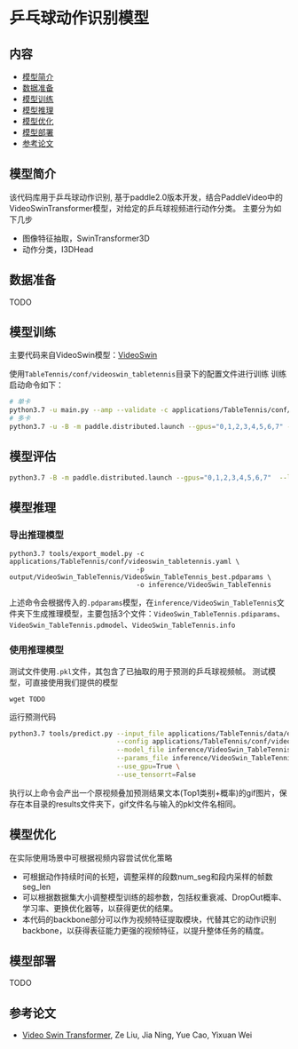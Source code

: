 # 乒乓球动作识别模型


## 内容
- [模型简介](#模型简介)
- [数据准备](#数据准备)
- [模型训练](#模型训练)
- [模型推理](#模型推理)
- [模型优化](#模型优化)
- [模型部署](#模型部署)
- [参考论文](#参考论文)


## 模型简介
该代码库用于乒乓球动作识别, 基于paddle2.0版本开发，结合PaddleVideo中的VideoSwinTransformer模型，对给定的乒乓球视频进行动作分类。
主要分为如下几步
 - 图像特征抽取，SwinTransformer3D
 - 动作分类，I3DHead


## 数据准备

TODO

## 模型训练
主要代码来自VideoSwin模型：[VideoSwin](../../docs/zh-CN/model_zoo/recognition/video-swin.md)

使用`TableTennis/conf/videoswin_tabletennis`目录下的配置文件进行训练
训练启动命令如下：
```bash
# 单卡
python3.7 -u main.py --amp --validate -c applications/TableTennis/conf/videoswin_tabletennis.yaml
# 多卡
python3.7 -u -B -m paddle.distributed.launch --gpus="0,1,2,3,4,5,6,7" --log_dir=log_videoswin_tabletennis main.py --amp --validate -c applications/TableTennis/conf/videoswin_tabletennis.yaml
```

## 模型评估

```bash
python3.7 -B -m paddle.distributed.launch --gpus="0,1,2,3,4,5,6,7"  --log_dir=log_videoswin_tabletennis  main.py  --test -c configs/recognition/video_swin_transformer/videoswin_tabletennis.yaml -w "output/VideoSwin_TableTennis/VideoSwin_TableTennis_best.pdparams"
```

## 模型推理
### 导出推理模型
```
python3.7 tools/export_model.py -c applications/TableTennis/conf/videoswin_tabletennis.yaml \
                                -p output/VideoSwin_TableTennis/VideoSwin_TableTennis_best.pdparams \
                                -o inference/VideoSwin_TableTennis
```
上述命令会根据传入的`.pdparams`模型，在`inference/VideoSwin_TableTennis`文件夹下生成推理模型，主要包括3个文件：`VideoSwin_TableTennis.pdiparams`、`VideoSwin_TableTennis.pdmodel`、`VideoSwin_TableTennis.info`
### 使用推理模型
测试文件使用`.pkl`文件，其包含了已抽取的用于预测的乒乓球视频帧。
测试模型，可直接使用我们提供的模型
```
wget TODO
```
运行预测代码
```bash
python3.7 tools/predict.py --input_file applications/TableTennis/data/example_tennis_7.pkl \
                           --config applications/TableTennis/conf/videoswin_tabletennis.yaml \
                           --model_file inference/VideoSwin_TableTennis/VideoSwin_TableTennis.pdmodel \
                           --params_file inference/VideoSwin_TableTennis/VideoSwin_TableTennis.pdiparams \
                           --use_gpu=True \
                           --use_tensorrt=False
```
执行以上命令会产出一个原视频叠加预测结果文本(Top1类别+概率)的gif图片，保存在本目录的results文件夹下，gif文件名与输入的pkl文件名相同。



## 模型优化
在实际使用场景中可根据视频内容尝试优化策略
- 可根据动作持续时间的长短，调整采样的段数num_seg和段内采样的帧数seg_len
- 可以根据数据集大小调整模型训练的超参数，包括权重衰减、DropOut概率、学习率、更换优化器等，以获得更优的结果。
- 本代码的backbone部分可以作为视频特征提取模块，代替其它的动作识别backbone，以获得表征能力更强的视频特征，以提升整体任务的精度。


## 模型部署
TODO


## 参考论文

- [Video Swin Transformer](https://arxiv.org/pdf/2106.13230.pdf), Ze Liu, Jia Ning, Yue Cao, Yixuan Wei
